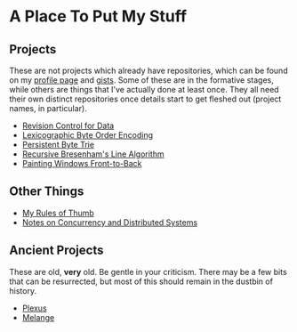 # A Place To Put My Stuff

## Projects

These are not projects which already have repositories, which can be
found on my [profile page](https://github.com/phiryll) and
[gists](https://gist.github.com/phiryll). Some of these are in the
formative stages, while others are things that I've actually done at
least once. They all need their own distinct repositories once details
start to get fleshed out (project names, in particular).

* [Revision Control for Data](projects/data-history.md)
* [Lexicographic Byte Order Encoding](projects/lexicographic.md)
* [Persistent Byte Trie](projects/btrie.md)
* [Recursive Bresenham's Line Algorithm](projects/bresenham.md)
* [Painting Windows Front-to-Back](projects/window-painting.md)

## Other Things

* [My Rules of Thumb](docs/rules-of-thumb.md)
* [Notes on Concurrency and Distributed Systems](docs/concurrency.md)

## Ancient Projects

These are old, **very** old. Be gentle in your criticism. There may be
a few bits that can be resurrected, but most of this should remain in
the dustbin of history.

* [Plexus](https://sourceforge.net/projects/plexus/)
* [Melange](https://sourceforge.net/projects/melange/)
